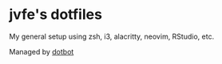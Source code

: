 # jvfe's dotfiles

My general setup using zsh, i3, alacritty, neovim, RStudio, etc. 

Managed by [dotbot](https://github.com/anishathalye/dotbot)
